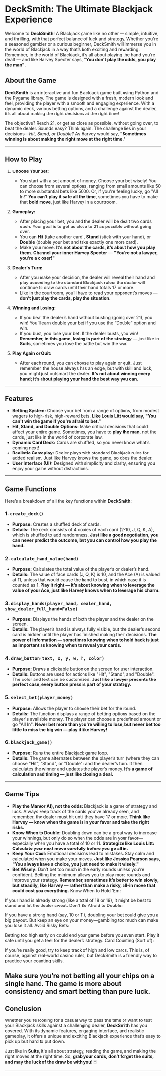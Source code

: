 # **DeckSmith: The Ultimate Blackjack Experience**

Welcome to **DeckSmith**! A Blackjack game like no other — simple, intuitive, and thrilling, with that perfect balance of luck and strategy. Whether you're a seasoned gambler or a curious beginner, DeckSmith will immerse you in the world of Blackjack in a way that’s both exciting and rewarding. Remember, in the world of Blackjack, it’s all about playing the hand you’re dealt — and like Harvey Specter says, **"You don’t play the odds, you play the man"**.

## **About the Game**

**DeckSmith** is an interactive and fun Blackjack game built using Python and the Pygame library. The game is designed with a fresh, modern look and feel, providing the player with a smooth and engaging experience. With a dynamic deck, various betting options, and a challenge against the dealer, it’s all about making the right decisions at the right time!

The objective? Reach 21, or get as close as possible, without going over, to beat the dealer. Sounds easy? Think again. The challenge lies in your decisions—*Hit, Stand, or Double?* As Harvey would say, **"Sometimes winning is about making the right move at the right time."**

---

## **How to Play**

1. **Choose Your Bet:**
   - You start with a set amount of money. Choose your bet wisely! You can choose from several options, ranging from small amounts like 50 to more substantial bets like 5000. Or, if you're feeling lucky, go "All In!" **You can’t play it safe all the time**, sometimes you have to make that **bold move**, just like Harvey in a courtroom.

2. **Gameplay:**
   - After placing your bet, you and the dealer will be dealt two cards each. Your goal is to get as close to 21 as possible without going over.
   - You can **Hit** (take another card), **Stand** (stick with your hand), or **Double** (double your bet and take exactly one more card).
   - Make your move. **It’s not about the cards, it’s about how you play them**. **Channel your inner Harvey Specter** — **"You’re not a lawyer, you’re a closer!"**

3. **Dealer's Turn:**
   - After you make your decision, the dealer will reveal their hand and play according to the standard Blackjack rules: the dealer will continue to draw cards until their hand totals 17 or more.
   - Like in the courtroom, you’ll have to read your opponent’s moves — **don’t just play the cards, play the situation.**

4. **Winning and Losing:**
   - If you beat the dealer’s hand without busting (going over 21), you win! You’ll earn double your bet if you use the “Double” option and win.
   - If you bust, you lose your bet. If the dealer busts, you win! **Remember, in this game, losing is part of the strategy** — just like in **Suits**, sometimes you lose the battle but win the war.

5. **Play Again or Quit:**
   - After each round, you can choose to play again or quit. Just remember, the house always has an edge, but with skill and luck, you might just outsmart the dealer. **It’s not about winning every hand; it’s about playing your hand the best way you can.**

---

## **Features**

- **Betting System:** Choose your bet from a range of options, from modest wagers to high-risk, high-reward bets. **Like Louis Litt would say, "You can't win the game if you're afraid to bet."**
- **Hit, Stand, and Double Options:** Make critical decisions that could affect your entire game. Sometimes, you have to **play the man**, not the cards, just like in the world of corporate law.
- **Dynamic Card Deck:** Cards are shuffled, so you never know what’s coming next!
- **Realistic Gameplay:** Dealer plays with standard Blackjack rules for added realism. Just like Harvey knows the game, so does the dealer.
- **User Interface (UI):** Designed with simplicity and clarity, ensuring you enjoy your game without distractions.

---

## **Game Functions**

Here’s a breakdown of all the key functions within **DeckSmith**:

### 1. **`create_deck()`**
   - **Purpose:** Creates a shuffled deck of cards.
   - **Details:** The deck consists of 4 copies of each card (2-10, J, Q, K, A), which is shuffled to add randomness. **Just like a good negotiation, you can never predict the outcome, but you can control how you play the hand.**

### 2. **`calculate_hand_value(hand)`**
   - **Purpose:** Calculates the total value of the player’s or dealer’s hand.
   - **Details:** The value of face cards (J, Q, K) is 10, and the Ace (A) is valued at 11, unless that would cause the hand to bust, in which case it is counted as 1. **Play it right — it’s about knowing when to leverage the value of your Ace, just like Harvey knows when to leverage his charm.**

### 3. **`display_hands(player_hand, dealer_hand, show_dealer_full_hand=False)`**
   - **Purpose:** Displays the hands of both the player and the dealer on the screen.
   - **Details:** The player’s hand is always fully visible, but the dealer’s second card is hidden until the player has finished making their decisions. **The power of information — sometimes knowing when to hold back is just as important as knowing when to reveal your cards.**

### 4. **`draw_button(text, x, y, w, h, color)`**
   - **Purpose:** Draws a clickable button on the screen for user interaction.
   - **Details:** Buttons are used for actions like "Hit", "Stand", and "Double". The color and text can be customized. **Just like a lawyer presents the perfect case, every button press is part of your strategy.**

### 5. **`select_bet(player_money)`**
   - **Purpose:** Allows the player to choose their bet for the round.
   - **Details:** The function displays a range of betting options based on the player's available money. The player can choose a predefined amount or go "All In". **Never bet more than you're willing to lose, but never bet too little to miss the big win — play it like Harvey!**

### 6. **`blackjack_game()`**
   - **Purpose:** Runs the entire Blackjack game loop.
   - **Details:** The game alternates between the player’s turn (where they can choose "Hit", "Stand", or "Double") and the dealer’s turn. It then calculates the winner and updates the player’s money. **It’s a game of calculation and timing — just like closing a deal.**

---

## **Game Tips**

- **Play the Man(or AI), not the odds:** Blackjack is a game of strategy and luck. Always keep track of the cards you’ve already seen, and remember, the dealer must hit until they have 17 or more. **Think like Harvey — know when the game is in your favor and take the right risks.**
- **Know When to Double:** Doubling down can be a great way to increase your winnings, but only do so when the odds are in your favor—especially when you have a total of 10 or 11. **Strategize like Louis Litt: Calculate your next move carefully before you go all in.**
- **Keep Your Cool:** Emotional decisions lead to mistakes. Stay calm and calculated when you make your moves. **Just like Jessica Pearson says, "You always have a choice, you just need to make it wisely."**
- **Bet Wisely:** Don’t bet too much in the early rounds unless you’re confident. Betting the minimum allows you to play more rounds and improve your strategy. **Remember, sometimes it’s better to win slowly, but steadily, like Harvey — rather than make a risky, all-in move that could cost you everything.**
Know When to Hold ‘Em:

If your hand is already strong (like a total of 18 or 19), it might be best to stand and let the dealer sweat.
Don't Be Afraid to Double:

If you have a strong hand (say, 10 or 11), doubling your bet could give you a big payout. But keep an eye on your money—gambling too much can make you lose it all.
Avoid Risky Bets:

Betting too high early on could end your game before you even start. Play it safe until you get a feel for the dealer’s strategy.
Card Counting (Sort of):

If you’re really good, try to keep track of high and low cards. This is, of course, against real-world casino rules, but DeckSmith is a friendly way to practice your counting skills.

Make sure you’re not betting all your chips on a single hand. The game is more about consistency and smart betting than pure luck.
---

## **Conclusion**

Whether you're looking for a casual way to pass the time or want to test your Blackjack skills against a challenging dealer, **DeckSmith** has you covered. With its dynamic features, engaging interface, and realistic gameplay, it offers a unique and exciting Blackjack experience that’s easy to pick up but hard to put down.

Just like in **Suits**, it's all about strategy, reading the game, and making the right moves at the right time. So, **grab your cards, don’t forget the suits, and may the luck of the draw be with you**! 🃏

---
